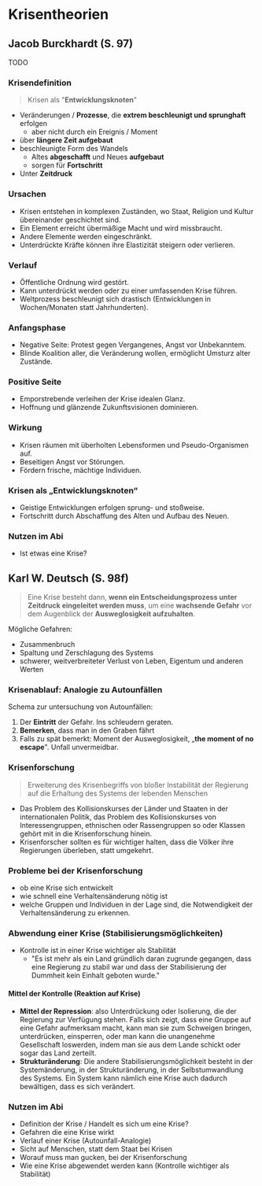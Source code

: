 # Krisentheorien

## Jacob Burckhardt (S. 97)

TODO

### Krisendefinition

> Krisen als "**Entwicklungsknoten**"

- Veränderungen / **Prozesse**, die **extrem beschleunigt und sprunghaft** erfolgen
  - aber nicht durch ein Ereignis / Moment
- über **längere Zeit aufgebaut**
- beschleunigte Form des Wandels
  - Altes **abgeschafft** und Neues **aufgebaut**
  - sorgen für **Fortschritt**
- Unter **Zeitdruck**

### Ursachen

- Krisen entstehen in komplexen Zuständen, wo Staat, Religion und Kultur übereinander geschichtet sind.
- Ein Element erreicht übermäßige Macht und wird missbraucht.
- Andere Elemente werden eingeschränkt.
- Unterdrückte Kräfte können ihre Elastizität steigern oder verlieren.

### Verlauf

- Öffentliche Ordnung wird gestört.
- Kann unterdrückt werden oder zu einer umfassenden Krise führen.
- Weltprozess beschleunigt sich drastisch (Entwicklungen in Wochen/Monaten statt Jahrhunderten).

### Anfangsphase

- Negative Seite: Protest gegen Vergangenes, Angst vor Unbekanntem.
- Blinde Koalition aller, die Veränderung wollen, ermöglicht Umsturz alter Zustände.

### Positive Seite

- Emporstrebende verleihen der Krise idealen Glanz.
- Hoffnung und glänzende Zukunftsvisionen dominieren.

### Wirkung

- Krisen räumen mit überholten Lebensformen und Pseudo-Organismen auf.
- Beseitigen Angst vor Störungen.
- Fördern frische, mächtige Individuen.

### Krisen als „Entwicklungsknoten“

- Geistige Entwicklungen erfolgen sprung- und stoßweise.
- Fortschritt durch Abschaffung des Alten und Aufbau des Neuen.

### Nutzen im Abi

- Ist etwas eine Krise?

## Karl W. Deutsch (S. 98f)

> Eine Krise besteht dann, **wenn ein Entscheidungsprozess unter Zeitdruck eingeleitet werden muss**, um eine **wachsende Gefahr** vor dem Augenblick der **Ausweglosigkeit aufzuhalten**.

Mögliche Gefahren:

- Zusammenbruch
- Spaltung und Zerschlagung des Systems
- schwerer, weitverbreiteter Verlust von Leben, Eigentum und anderen Werten

### Krisenablauf: Analogie zu Autounfällen

Schema zur untersuchung von Autounfällen:

1. Der **Eintritt** der Gefahr. Ins schleudern geraten.
2. **Bemerken**, dass man in den Graben fährt
3. Falls zu spät bemerkt: Moment der Ausweglosigkeit, „**the moment of no escape**". Unfall unvermeidbar.

### Krisenforschung

> Erweiterung des Krisenbegriffs von bloßer Instabilität der Regierung auf die Erhaltung des Systems der lebenden Menschen

- Das Problem des Kollisionskurses der Länder und Staaten in der internationalen Politik, das Problem des Kollisionskurses von Interessengruppen, ethnischen oder Rassengruppen so oder Klassen gehört mit in die Krisenforschung hinein.
- Krisenforscher sollten es für wichtiger halten, dass die Völker ihre Regierungen überleben, statt umgekehrt.

### Probleme bei der Krisenforschung

- ob eine Krise sich entwickelt
- wie schnell eine Verhaltensänderung nötig ist
- welche Gruppen und Individuen in der Lage sind, die Notwendigkeit der Verhaltensänderung zu erkennen.

### Abwendung einer Krise (Stabilisierungsmöglichkeiten)

- Kontrolle ist in einer Krise wichtiger als Stabilität
  - "Es ist mehr als ein Land gründlich daran zugrunde gegangen, dass eine Regierung zu stabil war und dass der Stabilisierung der Dummheit kein Einhalt geboten wurde."

#### Mittel der Kontrolle (Reaktion auf Krise)

- **Mittel der Repression**: also Unterdrückung oder Isolierung, die der Regierung zur Verfügung stehen. Falls sich zeigt, dass eine Gruppe auf eine Gefahr aufmerksam macht, kann man sie zum Schweigen bringen, unterdrücken, einsperren, oder man kann die unangenehme Gesellschaft loswerden, indem man sie aus dem Lande schickt oder sogar das Land zerteilt.
- **Strukturänderung**: Die andere Stabilisierungsmöglichkeit besteht in der Systemänderung, in der Strukturänderung, in der Selbstumwandlung des Systems. Ein System kann nämlich eine Krise auch dadurch bewältigen, dass es sich verändert.

### Nutzen im Abi

- Definition der Krise / Handelt es sich um eine Krise?
- Gefahren die eine Krise wirkt
- Verlauf einer Krise (Autounfall-Analogie)
- Sicht auf Menschen, statt dem Staat bei Krisen
- Worauf muss man gucken, bei der Krisenforschung
- Wie eine Krise abgewendet werden kann (Kontrolle wichtiger als Stabilität)
